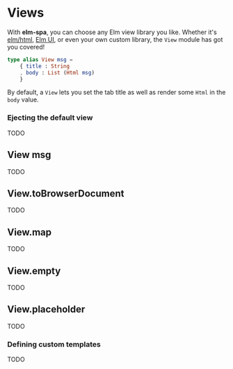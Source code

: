 # Views

With __elm-spa__, you can choose any Elm view library you like. Whether it's 
[elm/html](#), [Elm UI](#), or even your own custom library, the `View` module 
has got you covered!

```elm
type alias View msg =
    { title : String
    , body : List (Html msg)
    }
```

By default, a `View` lets you set the tab title as well as render some `Html` in
the `body` value.

### Ejecting the default view

TODO

## View msg

TODO

## View.toBrowserDocument

TODO

## View.map

TODO

## View.empty

TODO

## View.placeholder

TODO

### Defining custom templates

TODO 